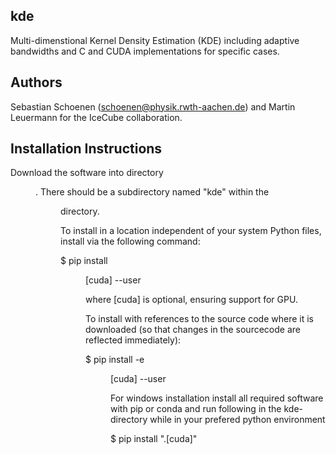 kde
---
Multi-dimenstional Kernel Density Estimation (KDE) including adaptive
bandwidths and C and CUDA implementations for specific cases.


Authors
-------
Sebastian Schoenen (schoenen@physik.rwth-aachen.de) and Martin Leuermann for
the IceCube collaboration.


Installation Instructions
-------------------------
Download the software into directory <DIR>. There should be a subdirectory
named "kde" within the <DIR> directory.

To install in a location independent of your system Python files, install via
the following command:

$ pip install <DIR>[cuda] --user

where [cuda] is optional, ensuring support for GPU.

To install with references to the source code where it is downloaded (so that
changes in the sourcecode are reflected immediately):

$ pip install -e <DIR>[cuda] --user

For windows installation install all required software with pip or conda and run
following in the kde-directory while in your prefered python environment

$ pip install ".[cuda]"


